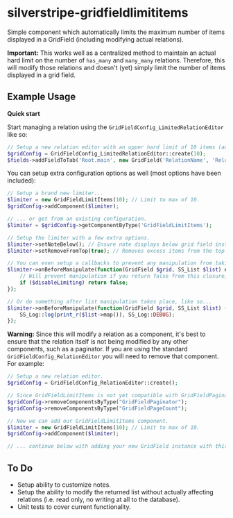 # silverstripe-gridfieldlimititems
Simple component which automatically limits the maximum number of items displayed in a GridField (including modifying actual relations). 

**Important:** This works well as a centralized method to maintain an actual hard limit on the number of `has_many` and `many_many` relations. Therefore, this will modify those relations and doesn't (yet) simply limit the number of items displayed in a grid field.


## Example Usage

**Quick start**

Start managing a relation using the `GridFieldConfig_LimitedRelationEditor` like so:  

```php
// Setup a new relation editor with an upper hard limit of 10 items (automatically removing items past that amount).
$gridConfig = GridFieldConfig_LimitedRelationEditor::create(10);
$fields->addFieldToTab('Root.main', new GridField('RelationName', 'Relation Title', $this->MyRelation(), $gridConfig)
```

You can setup extra configuration options as well (most options have been included):

```php
// Setup a brand new limiter...
$limiter = new GridFieldLimitItems(10); // Limit to max of 10.
$gridConfig->addComponent($limiter);

// ... or get from an existing configuration.
$limiter = $gridConfig->getComponentByType('GridFieldLimitItems');

// Setup the limiter with a few extra options.
$limiter->setNoteBelow(); // Ensure note displays below grid field instead of on top (default).
$limiter->setRemoveFromTop(true); // Removes excess items from the top of the list instead of the bottom (default).

// You can even setup a callbacks to prevent any manipulation from taking place under certain circumstances.
$limiter->onBeforeManipulate(function(GridField $grid, SS_List $list) use($disableLimiting) {
	// Will prevent manipulation if you return false from this closure, otherwise operates as normal.
	if ($disableLimiting) return false;
});

// Or do something after list manipulation takes place, like so...
$limiter->onBeforeManipulate(function(GridField $grid, SS_List $list) {
	SS_Log::log(print_r($list->map()), SS_Log::DEBUG);
});
```


**Warning:** Since this will modify a relation as a component, it's best to ensure that the relation itself is not being 
modified by any other components, such as a paginator. If you are using the standard `GridFieldConfig_RelationEditor` you
will need to remove that component. For example:

```php
// Setup a new relation editor.
$gridConfig = GridFieldConfig_RelationEditor::create();

// Since GridFieldLimitItems is not yet compatible with GridFieldPaginator, remove that now.
$gridConfig->removeComponentsByType("GridFieldPaginator");
$gridConfig->removeComponentsByType("GridFieldPageCount");

// Now we can add our GridFieldLimitItems component.
$limiter = new GridFieldLimitItems(10); // Limit to max of 10.
$gridConfig->addComponent($limiter);

// ... continue below with adding your new GridField instance with this $gridConfig...
```  


## To Do

 - Setup ability to customize notes.
 - Setup the ability to modify the returned list without actually affecting relations (i.e. read only, no writing at all to the database).
 - Unit tests to cover current functionality.
